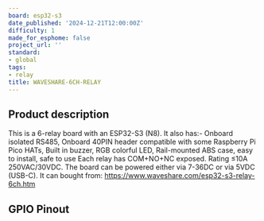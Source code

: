 ```yaml
---
board: esp32-s3
date_published: '2024-12-21T12:00:00Z'
difficulty: 1
made_for_esphome: false
project_url: ''
standard:
- global
tags:
- relay
title: WAVESHARE-6CH-RELAY
---
```


## Product description

This is a 6-relay board with an ESP32-S3 (N8).
It also has:-
Onboard isolated RS485,
Onboard 40PIN header compatible with some Raspberry Pi Pico HATs,
Built in buzzer,
RGB colorful LED,
Rail-mounted ABS case, easy to install, safe to use
Each relay has COM+NO+NC exposed. Rating ≤10A 250VAC/30VDC.
The board can be powered either via 7-36DC or via 5VDC (USB-C).
It can bought from: https://www.waveshare.com/esp32-s3-relay-6ch.htm

## GPIO Pinout